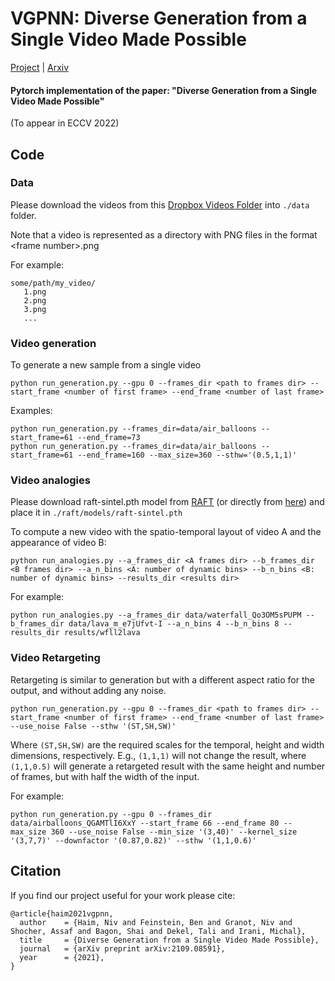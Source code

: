 # VGPNN: Diverse Generation from a Single Video Made Possible

[Project](https://nivha.github.io/vgpnn) | [Arxiv](https://arxiv.org/abs/2109.08591) 
#### Pytorch implementation of the paper: "Diverse Generation from a Single Video Made Possible"
(To appear in ECCV 2022)

## Code

### Data

Please download the videos from this [Dropbox Videos Folder](https://www.dropbox.com/sh/gbt6rnm3b7afdk5/AAAXqWZGt0LUEjnYy-5-khyXa?dl=0) into ```./data``` folder.

Note that a video is represented as a directory with PNG files in the format \<frame number\>.png

For example:
```
some/path/my_video/
   1.png
   2.png
   3.png
   ...
```

### Video generation

To generate a new sample from a single video

```
python run_generation.py --gpu 0 --frames_dir <path to frames dir> --start_frame <number of first frame> --end_frame <number of last frame>
```

Examples:

```
python run_generation.py --frames_dir=data/air_balloons --start_frame=61 --end_frame=73
python run_generation.py --frames_dir=data/air_balloons --start_frame=61 --end_frame=160 --max_size=360 --sthw='(0.5,1,1)'
```


###  Video analogies

Please download raft-sintel.pth model from [RAFT](https://github.com/princeton-vl/RAFT) (or directly from [here](https://drive.google.com/drive/folders/1sWDsfuZ3Up38EUQt7-JDTT1HcGHuJgvT)) and place it in ```./raft/models/raft-sintel.pth```

To compute a new video with the spatio-temporal layout of video A and the appearance of video B:

```
python run_analogies.py --a_frames_dir <A frames dir> --b_frames_dir <B frames dir> --a_n_bins <A: number of dynamic bins> --b_n_bins <B: number of dynamic bins> --results_dir <results dir>
```

For example:

```
python run_analogies.py --a_frames_dir data/waterfall_Qo3OM5sPUPM --b_frames_dir data/lava_m_e7jUfvt-I --a_n_bins 4 --b_n_bins 8 --results_dir results/wfll2lava
```


### Video Retargeting

Retargeting is similar to generation but with a different aspect ratio for the output, and without adding any noise.

```
python run_generation.py --gpu 0 --frames_dir <path to frames dir> --start_frame <number of first frame> --end_frame <number of last frame> --use_noise False --sthw '(ST,SH,SW)'
```

Where ```(ST,SH,SW)``` are the required scales for the temporal, height and width dimensions, respectively. E.g., ```(1,1,1)``` will not change the result, where ```(1,1,0.5)``` will generate a retargeted result with the same height and number of frames, but with half the width of the input.


For example:

```
python run_generation.py --gpu 0 --frames_dir data/airballoons_QGAMTlI6XxY --start_frame 66 --end_frame 80 --max_size 360 --use_noise False --min_size '(3,40)' --kernel_size '(3,7,7)' --downfactor '(0.87,0.82)' --sthw '(1,1,0.6)'
```


## Citation
If you find our project useful for your work please cite:

```
@article{haim2021vgpnn,
  author    = {Haim, Niv and Feinstein, Ben and Granot, Niv and Shocher, Assaf and Bagon, Shai and Dekel, Tali and Irani, Michal},
  title     = {Diverse Generation from a Single Video Made Possible},
  journal   = {arXiv preprint arXiv:2109.08591},
  year      = {2021},
}
```
